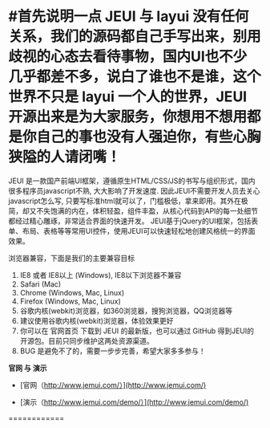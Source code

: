 #首先说明一点 JEUI 与 layui 没有任何关系，我们的源码都自己手写出来，别用歧视的心态去看待事物，国内UI也不少几乎都差不多，说白了谁也不是谁，这个世界不只是 layui 一个人的世界，JEUI开源出来是为大家服务，你想用不想用都是你自己的事也没有人强迫你，有些心胸狭隘的人请闭嘴！
=======
JEUI 是一款国产前端UI框架，遵循原生HTML/CSS/JS的书写与组织形式，国内很多程序员javascript不熟, 大大影响了开发速度. 因此JEUI不需要开发人员去关心javascript怎么写, 只要写标准html就可以了，门槛极低，拿来即用。其外在极简，却又不失饱满的内在，体积轻盈，组件丰盈，从核心代码到API的每一处细节都经过精心雕琢，非常适合界面的快速开发。
JEUI基于jQuery的UI框架，包括表单、布局、表格等等常用UI控件，使用JEUI可以快速轻松地创建风格统一的界面效果。 




浏览器兼容，下面是我们的主要兼容目标
1. IE8 或者 IE8以上 (Windows), IE8以下浏览器不兼容
2. Safari (Mac)
3. Chrome (Windows, Mac, Linux)
4. Firefox (Windows, Mac, Linux)
5. 谷歌内核(webkit)浏览器，如360浏览器，搜狗浏览器，QQ浏览器等
6. 建议使用谷歌内核(webkit)浏览器，体验效果更好
7. 你可以在 官网首页 下载到 JEUI 的最新版，也可以通过 GitHub 得到JEUI的开源包。目前只同步维护这两处资源渠道。
8. BUG 是避免不了的，需要一步步完善，希望大家多多参与！

**官网 与 演示**

* [官网（http://www.jemui.com/）](http://www.jemui.com/) 


* [演示（http://www.jemui.com/demo/）](http://www.jemui.com/demo/) 




============
